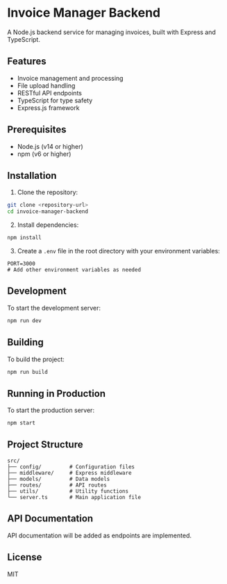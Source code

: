 # Invoice Manager Backend

A Node.js backend service for managing invoices, built with Express and TypeScript.

## Features

- Invoice management and processing
- File upload handling
- RESTful API endpoints
- TypeScript for type safety
- Express.js framework

## Prerequisites

- Node.js (v14 or higher)
- npm (v6 or higher)

## Installation

1. Clone the repository:

```bash
git clone <repository-url>
cd invoice-manager-backend
```

2. Install dependencies:

```bash
npm install
```

3. Create a `.env` file in the root directory with your environment variables:

```env
PORT=3000
# Add other environment variables as needed
```

## Development

To start the development server:

```bash
npm run dev
```

## Building

To build the project:

```bash
npm run build
```

## Running in Production

To start the production server:

```bash
npm start
```

## Project Structure

```
src/
├── config/         # Configuration files
├── middleware/     # Express middleware
├── models/         # Data models
├── routes/         # API routes
├── utils/          # Utility functions
└── server.ts       # Main application file
```

## API Documentation

API documentation will be added as endpoints are implemented.

## License

MIT

